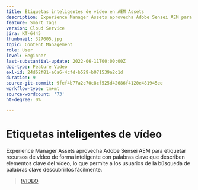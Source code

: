 ```yaml
---
title: Etiquetas inteligentes de vídeo en AEM Assets
description: Experience Manager Assets aprovecha Adobe Sensei AEM para etiquetar recursos de vídeo de forma inteligente con palabras clave que describen elementos clave del vídeo, lo que permite a los usuarios de la búsqueda de palabras clave descubrirlos fácilmente.
feature: Smart Tags
version: Cloud Service
jira: KT-6445
thumbnail: 327005.jpg
topic: Content Management
role: User
level: Beginner
last-substantial-update: 2022-06-11T00:00:00Z
doc-type: Feature Video
exl-id: 24d62f81-a6a6-4cfd-b529-b071539a2c1d
duration: 9
source-git-commit: 9fef4b77a2c70c8cf525d42686f4120e481945ee
workflow-type: tm+mt
source-wordcount: '73'
ht-degree: 0%

---
```


# Etiquetas inteligentes de vídeo

Experience Manager Assets aprovecha Adobe Sensei AEM para etiquetar recursos de vídeo de forma inteligente con palabras clave que describen elementos clave del vídeo, lo que permite a los usuarios de la búsqueda de palabras clave descubrirlos fácilmente.

>[!VIDEO](https://video.tv.adobe.com/v/327005?quality=12&learn=on)
